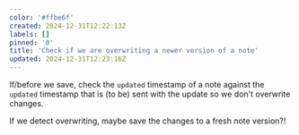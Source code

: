 ```yaml
---
color: '#ffbe6f'
created: 2024-12-31T12:22:13Z
labels: []
pinned: '0'
title: 'Check if we are overwriting a newer version of a note'
updated: 2024-12-31T12:23:16Z
---
```

If/before we save, check the `updated` timestamp of a note against the `updated` timestamp that is (to be) sent with the update so we don't overwrite changes.

If we detect overwriting, maybe save the changes to a fresh note version?!